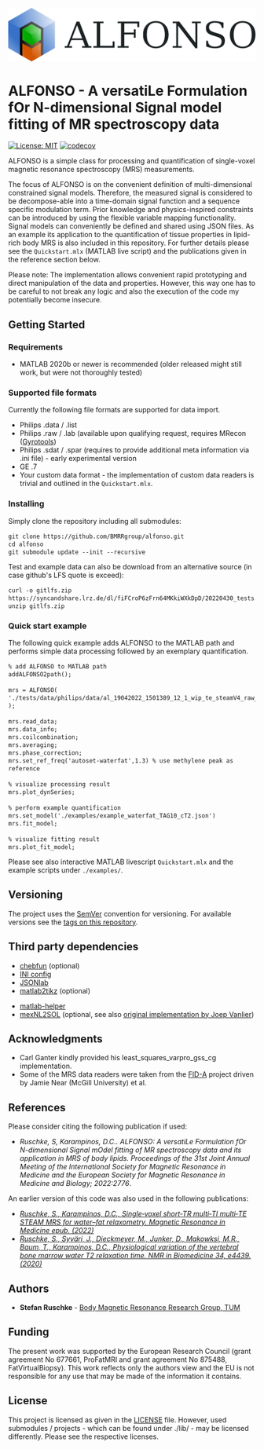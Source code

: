 ![](./@ALFONSO/alfonso_logo.png)

# ALFONSO - A versatiLe Formulation fOr N-dimensional Signal model fitting of MR spectroscopy data 

[![License: MIT](https://img.shields.io/badge/License-MIT-yellow.svg)](https://opensource.org/licenses/MIT) [![codecov](https://codecov.io/gh/BMRRgroup/alfonso/branch/main/graph/badge.svg?token=9GZUOO0B1K)](https://codecov.io/gh/BMRRgroup/alfonso)

ALFONSO is a simple class for processing and quantification of single-voxel magnetic resonance spectroscopy (MRS) measurements. 

The focus of ALFONSO is on the convenient definition of multi-dimensional constrained signal models. Therefore, the measured signal is considered to be decompose-able into a time-domain signal function and a sequence specific modulation term. Prior knowledge and physics-inspired constraints can be introduced by using the flexible variable mapping functionality. Signal models can conveniently be defined and shared using JSON files. 
As an example its application to the quantification of tissue properties in lipid-rich body MRS is also included in this repository.
For further details please see the `Quickstart.mlx` (MATLAB live script) and the publications given in the reference section below. 

Please note: The implementation allows convenient rapid prototyping and direct manipulation of the data and properties. However, this way one has to be careful to not break any logic and also the execution of the code my potentially become insecure. 

## Getting Started

### Requirements

- MATLAB 2020b or newer is recommended (older released might still work, but were not thoroughly tested)

### Supported file formats

Currently the following file formats are supported for data import. 

- Philips .data / .list 
- Philips .raw / .lab (available upon qualifying request, requires MRecon ([Gyrotools](http://www.gyrotools.com/gt/index.php/products/reconframe))
- Philips .sdat / .spar (requires to provide additional meta information via .ini file) - early experimental version 
- GE .7
- Your custom data format - the implementation of custom data readers is trivial and outlined in the `Quickstart.mlx`. 

### Installing

Simply clone the repository including all submodules: 

```
git clone https://github.com/BMRRgroup/alfonso.git
cd alfonso
git submodule update --init --recursive
```

Test and example data can also be download from an alternative source (in case github's LFS quote is exceed): 

```
curl -o gitlfs.zip https://syncandshare.lrz.de/dl/fiFCroP6zFrn64MKkiWXkDpD/20220430_tests.zip
unzip gitlfs.zip
```
### Quick start example

The following quick example adds ALFONSO to the MATLAB path and performs simple data processing followed by an exemplary quantification.

```
% add ALFONSO to MATLAB path
addALFONSO2path();

mrs = ALFONSO( './tests/data/philips/data/al_19042022_1501389_12_1_wip_te_steamV4_raw_012.data' );

mrs.read_data;
mrs.data_info;
mrs.coilcombination;
mrs.averaging;
mrs.phase_correction;
mrs.set_ref_freq('autoset-waterfat',1.3) % use methylene peak as reference

% visualize processing result
mrs.plot_dynSeries;

% perform example quantification 
mrs.set_model('./examples/example_waterfat_TAG10_cT2.json')
mrs.fit_model;

% visualize fitting result
mrs.plot_fit_model;
```

Please see also interactive MATLAB livescript `Quickstart.mlx` and the example scripts under `./examples/`.

<!--
## How to run unit tests

Unit testing can be performed in MATALB with the following call from the project's root directory: 

```
run('./tests/runAllALFONSOTests.m')
```

## How to generate the documentation

The documentation can be generated in MATALB calling from the project's root directory: 

```
addALFONSO2path();
generate_documentation()
```
-->
## Versioning

The project uses the [SemVer](http://semver.org/) convention for versioning. 
For available versions see the [tags on this repository](https://github.com/bmrrgroup/alfonso/tags). 

## Third party dependencies

* [chebfun](http://www.chebfun.org/) (optional)
* [INI config](https://www.mathworks.com/matlabcentral/fileexchange/24992-ini-config)
* [JSONlab](https://github.com/fangq/jsonlab)
* [matlab2tikz](https://github.com/matlab2tikz/matlab2tikz) (optional)
<!--* [m2docgen](https://github.com/matlab2tikz/matlab2tikz) (optional) -->
* [matlab-helper](https://github.com/stfnr/matlab-helper)
* [mexNL2SOL](https://github.com/stfnr/mexNL2SOL) (optional, see also [original implementation by Joep Vanlier](https://github.com/JoepVanlier/mexNL2SOL)) 

## Acknowledgments

* Carl Ganter kindly provided his least_squares_varpro_gss_cg implementation.
* Some of the MRS data readers were taken from the [FID-A](https://github.com/CIC-methods/FID-A) project driven by Jamie Near (McGill University) et al. 

## References

Please consider citing the following publication if used:
- *Ruschke, S, Karampinos, D.C.. ALFONSO: A versatiLe Formulation fOr N-dimensional Signal mOdel fitting of MR spectroscopy data and its application in MRS of body lipids. Proceedings of the 31st Joint Annual Meeting of the International Society for Magnetic Resonance in Medicine and the European Society for Magnetic Resonance in Medicine and Biology; 2022:2776*. 

An earlier version of this code was also used in the following publications: 

- *[Ruschke, S., Karampinos, D.C., Single‐voxel short‐TR multi‐TI multi‐TE STEAM MRS for water–fat relaxometry. Magnetic Resonance in Medicine epub. (2022)](https://doi.org/10.1002/mrm.29157)*
- *[Ruschke, S., Syväri, J., Dieckmeyer, M., Junker, D., Makowksi, M.R., Baum, T., Karampinos, D.C., Physiological variation of the vertebral bone marrow water T2 relaxation time. NMR in Biomedicine 34, e4439. (2020)](https://doi.org/10.1002/nbm.4439)* 

## Authors

* **Stefan Ruschke** - [Body Magnetic Resonance Research Group, TUM](http://bmrr.de)

## Funding

The present work was supported by the European Research Council (grant agreement No 677661, ProFatMRI and grant agreement No 875488, FatVirtualBiopsy). This work reflects only the authors view and the EU is not responsible for any use that may be made of the information it contains. 

## License

This project is licensed as given in the [LICENSE](LICENSE) file. 
However, used submodules / projects - which can be found under ./lib/ - may be licensed differently. Please see the respective licenses. 
